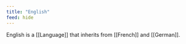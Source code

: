 ```yaml
---
title: "English"
feed: hide
---
```


English is a [[Language]] that inherits from [[French]] and [[German]]. 